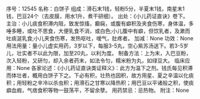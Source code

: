 序号：12545
名称：白饼子
组成：滑石末1钱，轻粉5分，半夏末1钱，南星末1钱，巴豆24个（去皮膜，用水1升，煮干研细）。
出处：《小儿药证直诀》卷下。
主治：小儿痰食积滞内阻，致发惊搐，癫痫，或腹有癖积及夹食伤寒，身体温，多唾多睡，或吐不思食，大便乳食不消，或白色;小儿腹中有癖，但饮乳者，及漱而吐痰涎乳食;小儿夹食伤寒，发热呕吐，嗳气，肚疼者。
加减：None
功效：None
用法用量：量小儿虚实用药，3岁以下，每服3-5丸，空心紫苏汤送下。若3-5岁儿，壮实者不以此为限，加至20丸，以利为度。
制备方法：上为末，入巴豆粉，次入轻粉，又研匀，却入余者药末，如法令匀，糯米粉为丸，如绿豆大。
临床应用：None
各家论述：《小儿药证直诀类证释义》：此方为温下之剂。钱氏每见积滞而体壮者，概用白饼子下之。下必有积，壮热也因积，故方用星、夏之辛温以化痰积；用轻粉之辛冷以杀虫积；用滑石之甘寒以降热积；用巴豆以平诸般之积，使痰癖血瘕，气痞食积等物一鼓荡平，不留余孽。
用药禁忌：忌热物。
附注：None
